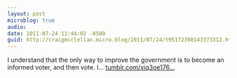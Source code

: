 ```yaml
---
layout: post
microblog: true
audio: 
date: 2011-07-24 11:44:02 -0500
guid: http://craigmcclellan.micro.blog/2011/07/24/t95172398143373312.html
---
```

I understand that the only way to improve the government is to become an informed voter, and then vote. I... [tumblr.com/xiq3oe176...](http://tumblr.com/xiq3oe176g)
